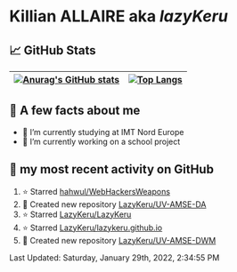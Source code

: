 # **Killian ALLAIRE** aka _lazyKeru_

## 📈 GitHub Stats

| [![Anurag's GitHub stats](https://github-readme-stats.vercel.app/api?username=LazyKeru&theme=graywhite&show_icons=true)](https://github.com/anuraghazra/github-readme-stats) | [![Top Langs](https://github-readme-stats.vercel.app/api/top-langs/?username=LazyKeru)](https://github.com/anuraghazra/github-readme-stats)  
|---|---|

## 📣 A few facts about me

- 🌱 I’m currently studying at IMT Nord Europe
- 🔭 I’m currently working on a school project

## 🌱 my most recent activity on GitHub

<!--RECENT_ACTIVITY:start-->
1. ⭐ Starred [hahwul/WebHackersWeapons](https://github.com/hahwul/WebHackersWeapons)
2. 📔 Created new repository [LazyKeru/UV-AMSE-DA](https://github.com/LazyKeru/UV-AMSE-DA)
3. ⭐ Starred [LazyKeru/LazyKeru](https://github.com/LazyKeru/LazyKeru)
4. ⭐ Starred [LazyKeru/lazykeru.github.io](https://github.com/LazyKeru/lazykeru.github.io)
5. 📔 Created new repository [LazyKeru/UV-AMSE-DWM](https://github.com/LazyKeru/UV-AMSE-DWM)
<!--RECENT_ACTIVITY:end-->

<!--RECENT_ACTIVITY:last_update-->
Last Updated: Saturday, January 29th, 2022, 2:34:55 PM
<!--RECENT_ACTIVITY:last_update_end-->


<!--
**LazyKeru/LazyKeru** is a ✨ _special_ ✨ repository because its `README.md` (this file) appears on your GitHub profile.

Here are some ideas to get you started:

- 🔭 I’m currently working on ...
- 🌱 I’m currently learning ...
- 👯 I’m looking to collaborate on ...
- 🤔 I’m looking for help with ...
- 💬 Ask me about ...
- 📫 How to reach me: ...
- 😄 Pronouns: ...
- ⚡ Fun fact: ...
-->
